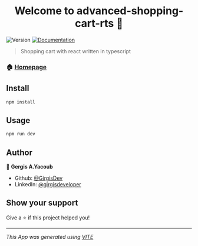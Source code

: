 <h1 align="center">Welcome to advanced-shopping-cart-rts 👋</h1>
<p>
  <img alt="Version" src="https://img.shields.io/badge/version-1.0.0-blue.svg?cacheSeconds=2592000" />
  <a href="https://github.com/GirgisDev/advanced-shopping-cart-rts#readme" target="_blank">
    <img alt="Documentation" src="https://img.shields.io/badge/documentation-yes-brightgreen.svg" />
  </a>
</p>

> Shopping cart with react written in typescript

### 🏠 [Homepage](https://github.com/GirgisDev/advanced-shopping-cart-rts)

## Install

```sh
npm install
```

## Usage

```sh
npm run dev
```

## Author

👤 **Gergis A.Yacoub**

* Github: [@GirgisDev](https://github.com/GirgisDev)
* LinkedIn: [@girgisdeveloper](https://linkedin.com/in/girgisdeveloper)

## Show your support

Give a ⭐️ if this project helped you!

***
_This App was generated using [VITE](https://vitejs.dev/)_